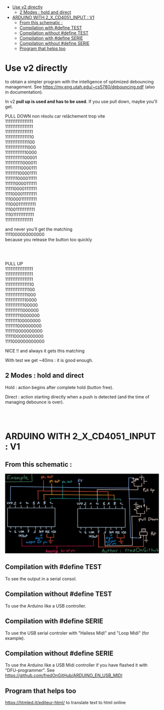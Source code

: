 - [Use v2 directly](#use-v2-directly)
  - [2 Modes : hold and direct](#2-modes--hold-and-direct)
- [ARDUINO WITH 2_X_CD4051_INPUT : V1](#arduino-with-2_x_cd4051_input--v1)
  - [From this schematic :](#from-this-schematic-)
  - [Compilation with #define TEST](#compilation-with-define-test)
  - [Compilation without #define TEST](#compilation-without-define-test)
  - [Compilation with #define SERIE](#compilation-with-define-serie)
  - [Compilation without #define SERIE](#compilation-without-define-serie)
  - [Program that helps too](#program-that-helps-too)

# Use v2 directly 
to obtain a simpler program with the intelligence of optimized debouncing management. See https://my.eng.utah.edu/~cs5780/debouncing.pdf (also in documentation).

In v2 **pull up is used and has to be used**. If you use pull down, maybe you'll get.

<p>PULL DOWN non r&eacute;solu car rel&acirc;chement trop vite<br />1111111111111111<br />1111111111111111<br />1111111111111111<br />1111111111111110<br />1111111111111100<br />1111111111111000<br />1111111111110000<br />1111111111100001<br />1111111111000011<br />1111111110000111<br />1111111100001111<br />1111111000011111<br />1111110000111111<br />1111100001111111<br />1111000011111111<br />1110000111111111<br />1110001111111111<br />1110011111111111<br />1110111111111111<br />1111111111111111</p>

  and never you'll get the matching <br>
  1111000000000000<br>
  because you release the button too quickly

<br><br>

<p>PULL UP<br />1111111111111111<br />1111111111111111<br />1111111111111111<br />1111111111111110<br />1111111111111100<br />1111111111111000<br />1111111111110000<br />1111111111100000<br />1111111111000000<br />1111111110000000<br />1111111100000000<br />1111111000000000<br />1111110000000000<br />1111100000000000<br />1111000000000000<br /></p>NICE !! and always it gets this matching


With test we get ~40ms : it is good enough.

## 2 Modes : hold and direct

Hold : action begins after complete hold (button free).

Direct : action starting directly when a push is detected (and the time of managing debounce is over).

<br><br>

# ARDUINO WITH 2_X_CD4051_INPUT : V1

## From this schematic :
![image.png](./documentation/CD4051_schema.png)

## Compilation with #define TEST
To see the output in a serial consol.

## Compilation without #define TEST
To use the Arduino like a USB controller.

## Compilation with #define SERIE
To use the USB serial controler with "Hailess Midi" and "Loop Midi" (for example).

## Compilation without #define SERIE
To use the Arduino like a USB Midi controller if you have flashed it with "DFU-programmer".
See https://github.com/fredOnGitHub/ARDUINO_EN_USB_MIDI

## Program that helps too
https://htmled.it/editeur-html/ to translate text to html online